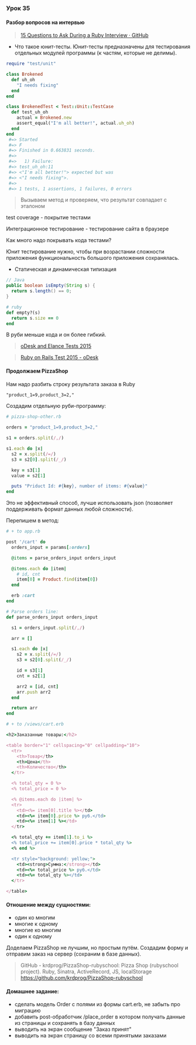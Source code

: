### Урок 35

#### Разбор вопросов на интервью

> [15 Questions to Ask During a Ruby Interview · GitHub](https://gist.github.com/krdprog/64a463de21fe77a8946019fde6662d67#what-is-unit-testing-in-classical-terms--what-is-the-primary-technique-when-writing-a-test)

- Что такое юнит-тесты. Юнит-тесты предназначены для тестирования отдельных модулей программы (к частям, которые не делимы).

```ruby
require "test/unit"

class Brokened
  def uh_oh
    "I needs fixing"
  end
end

class BrokenedTest < Test::Unit::TestCase
  def test_uh_oh
    actual = Brokened.new
    assert_equal("I'm all better!", actual.uh_oh)
  end
end
 #=> Started
 #=> F
 #=> Finished in 0.663831 seconds.
 #=> 
 #=>   1) Failure:
 #=> test_uh_oh:11
 #=> <"I'm all better!"> expected but was
 #=> <"I needs fixing">.
 #=> 
 #=> 1 tests, 1 assertions, 1 failures, 0 errors
```
> Вызываем метод и проверяем, что результат совпадает с эталоном

test coverage - покрытие тестами

Интеграционное тестирование - тестирование сайта в браузере

Как много надо покрывать кода тестами?

Юнит тестирование нужно, чтобы при возрастании сложности приложения функциональность большого приложения сохранялась.

- Статическая и динамическая типизация

```java
// Java
public boolean isEmpty(String s) {
  return s.length() == 0;
}
```
```ruby
# ruby
def empty?(s)
  return s.size == 0
end
```
В руби меньше кода и он более гибкий.

> [oDesk and Elance Tests 2015](https://web.archive.org/web/20150220030931/http://odesk-tests.com:80/)

> [Ruby on Rails Test 2015 - oDesk](https://web.archive.org/web/20150206003956/http://odesk-tests.com:80/tests/307/questions)

#### Продолжаем PizzaShop

Нам надо разбить строку результата заказа в Ruby
```txt
"product_1=9,product_3=2,"
```
Создадим отдельную руби-программу:
```ruby
# pizza-shop-other.rb

orders = "product_1=9,product_3=2,"

s1 = orders.split(/,/)

s1.each do |x|
  s2 = x.split(/=/)
  s3 = s2[0].split(/_/)

  key = s3[1]
  value = s2[1]

  puts "Priduct Id: #{key}, number of items: #{value}"
end
```
Это не эффективный способ, лучше использовать json (позволяет поддерживать формат данных любой сложности).

Перепишем в метод:
```ruby
# + to app.rb

post '/cart' do
  orders_input = params[:orders]

  @items = parse_orders_input orders_input

  @items.each do |item|
    # id, cnt
    item[0] = Product.find(item[0])
  end

  erb :cart
end

# Parse orders line:
def parse_orders_input orders_input

  s1 = orders_input.split(/,/)

  arr = []

  s1.each do |x|
    s2 = x.split(/=/)
    s3 = s2[0].split(/_/)

    id = s3[1]
    cnt = s2[1]

    arr2 = [id, cnt]
    arr.push arr2
  end

  return arr
end
```
```ruby
# + to /views/cart.erb

<h2>Заказанные товары:</h2>

<table border="1" cellspacing="0" cellpadding="10">
  <tr>
    <th>Товар</th>
    <th>Цена</th>
    <th>Количество</th>
  </tr>

  <% total_qty = 0 %>
  <% total_price = 0 %>

  <% @items.each do |item| %>
  <tr>
    <td><%= item[0].title %></td>
    <td><%= item[0].price %> руб.</td>
    <td><%= item[1] %></td>
  </tr>

  <% total_qty += item[1].to_i %>
  <% total_price += item[0].price * total_qty %>
  <% end %>

  <tr style="background: yellow;">
    <td><strong>Сумма:</strong></td>
    <td><%= total_price %> руб.</td>
    <td><%= total_qty %></td>
  </tr>

</table>
```
#### Отношение между сущностями:
- один ко многим
- многие к одному
- многие ко многим
- один к одному

Доделаем PizzaShop не лучшим, но простым путём. Создадим форму и отправим заказ на сервер (сохраним в базе данных).

> GitHub - krdprog/PizzaShop-rubyschool: Pizza Shop (rubyschool project). Ruby, Sinatra, ActiveRecord, JS, localStorage
> https://github.com/krdprog/PizzaShop-rubyschool

#### Домашнее задание:
- сделать модель Order с полями из формы cart.erb, не забыть про миграцию
- добавить post-обработчик /place_order в котором получать данные из страницы и сохранять в базу данных
- выводить на экран сообщение "Заказ принят"
- выводить на экран страницу со всеми принятыми заказами